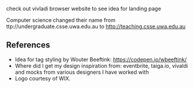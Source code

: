check out vivladi browser website to see idea for landing page

Computer science changed their name from ttp://undergraduate.csse.uwa.edu.au to http://teaching.csse.uwa.edu.au

## References
* Idea for tag styling by Wouter Beeftink: https://codepen.io/wbeeftink/
* Where did I get my design inspiration from: eventbrite, taiga.io, vivaldi and mocks from various designers I have worked with
* Logo courtesy of WIX.